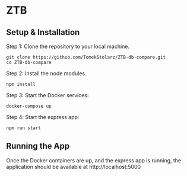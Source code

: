 # ZTB

## Setup & Installation

Step 1: Clone the repository to your local machine.

```
git clone https://github.com/TomekStolarz/ZTB-db-compare.git
cd ZTB-db-compare
```

Step 2: Install the node modules.

```
npm install
```

Step 3: Start the Docker services:

```
docker-compose up
```

Step 4: Start the express app:

```
npm run start
```


## Running the App

Once the Docker containers are up, and the express app is running, the application should be available at http://localhost:5000